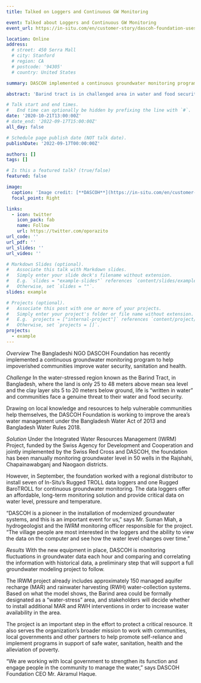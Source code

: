 ```yaml
---
title: Talked on Loggers and Continuous GW Monitoring 

event: Talked about Loggers and Continuous GW Monitoring 
event_url: https://in-situ.com/en/customer-story/dascoh-foundation-uses-continuous-groundwater-monitoring-to-improve-water-security

location: Online
address:
  # street: 450 Serra Mall
  # city: Stanford
  # region: CA
  # postcode: '94305'
  # country: United States

summary: DASCOH implemented a continuous groundwater monitoring program to help impoverished communities improve water security, sanitation and health.

abstract: 'Barind tract is in challenged area in water and food security since past two decades. IWRM program of DASCOH took initiative to combat the situation. As this initiative, they installed loggers to groundwater monitoring and Mr. Suman Miah was responsible to monitoring the program.'

# Talk start and end times.
#   End time can optionally be hidden by prefixing the line with `#`.
date: '2020-10-21T13:00:00Z'
# date_end: '2022-09-17T15:00:00Z'
all_day: false

# Schedule page publish date (NOT talk date).
publishDate: '2022-09-17T00:00:00Z'

authors: []
tags: []

# Is this a featured talk? (true/false)
featured: false

image:
  caption: 'Image credit: [**DASCOH**](https://in-situ.com/en/customer-story/dascoh-foundation-uses-continuous-groundwater-monitoring-to-improve-water-security)'
  focal_point: Right

links:
  - icon: twitter
    icon_pack: fab
    name: Follow
    url: https://twitter.com/oporazito
url_code: ''
url_pdf: ''
url_slides: ''
url_video: ''

# Markdown Slides (optional).
#   Associate this talk with Markdown slides.
#   Simply enter your slide deck's filename without extension.
#   E.g. `slides = "example-slides"` references `content/slides/example-slides.md`.
#   Otherwise, set `slides = ""`.
slides: example

# Projects (optional).
#   Associate this post with one or more of your projects.
#   Simply enter your project's folder or file name without extension.
#   E.g. `projects = ["internal-project"]` references `content/project/deep-learning/index.md`.
#   Otherwise, set `projects = []`.
projects:
  - example
---
```


*Overview*
The Bangladeshi NGO DASCOH Foundation has recently implemented a continuous groundwater monitoring program to help impoverished communities improve water security, sanitation and health.

*Challenge*
In the water-stressed region known as the Barind Tract, in Bangladesh, where the land is only 25 to 48 meters above mean sea level and the clay layer sits 5 to 20 meters below ground, life is “written in water” and communities face a genuine threat to their water and food security.

Drawing on local knowledge and resources to help vulnerable communities help themselves, the DASCOH Foundation is working to improve the area’s water management under the Bangladesh Water Act of 2013 and Bangladesh Water Rules 2018.

*Solution*
Under the Integrated Water Resources Management (IWRM) Project, funded by the Swiss Agency for Development and Cooperation and jointly implemented by the Swiss Red Cross and DASCOH, the foundation has been manually monitoring groundwater level in 50 wells in the Rajshahi, Chapainawabganj and Naogaon districts.

However, in September, the foundation worked with a regional distributor to install seven of In-Situ’s Rugged TROLL data loggers and one Rugged BaroTROLL for continuous groundwater monitoring. The data loggers offer an affordable, long-term monitoring solution and provide critical data on water level, pressure and temperature.

“DASCOH is a pioneer in the installation of modernized groundwater systems, and this is an important event for us,” says Mr. Suman Miah, a hydrogeologist and the IWRM monitoring officer responsible for the project. “The village people are most interested in the loggers and the ability to view the data on the computer and see how the water level changes over time.”

*Results*
With the new equipment in place, DASCOH is monitoring fluctuations in groundwater data each hour and comparing and correlating the information with historical data, a preliminary step that will support a full groundwater modeling project to follow.

The IRWM project already includes approximately 150 managed aquifer recharge (MAR) and rainwater harvesting (RWH) water-collection systems. Based on what the model shows, the Barind area could be formally designated as a “water-stress” area, and stakeholders will decide whether to install additional MAR and RWH interventions in order to increase water availability in the area.

The project is an important step in the effort to protect a critical resource. It also serves the organization’s broader mission to work with communities, local governments and other partners to help promote self-reliance and implement programs in support of safe water, sanitation, health and the alleviation of poverty.

“We are working with local government to strengthen its function and engage people in the community to manage the water,” says DASCOH Foundation CEO Mr. Akramul Haque.